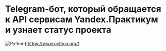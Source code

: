 # Telegram-бот, который обращается к API сервисам Yandex.Практикум и узнает статус проекта

![Python](https://img.shields.io/badge/-Python-464646?style=flat-square&logo=Python)](https://www.python.org/)
